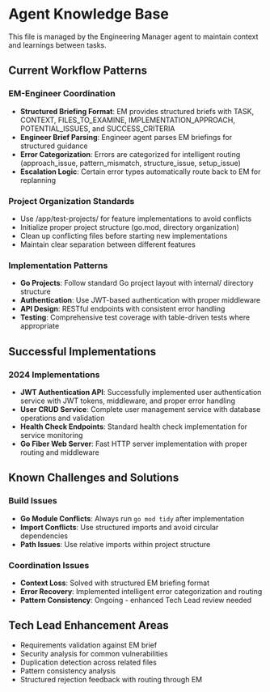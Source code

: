 # Agent Knowledge Base

This file is managed by the Engineering Manager agent to maintain context and learnings between tasks.

## Current Workflow Patterns

### EM-Engineer Coordination
- **Structured Briefing Format**: EM provides structured briefs with TASK, CONTEXT, FILES_TO_EXAMINE, IMPLEMENTATION_APPROACH, POTENTIAL_ISSUES, and SUCCESS_CRITERIA
- **Engineer Brief Parsing**: Engineer agent parses EM briefings for structured guidance
- **Error Categorization**: Errors are categorized for intelligent routing (approach_issue, pattern_mismatch, structure_issue, setup_issue)
- **Escalation Logic**: Certain error types automatically route back to EM for replanning

### Project Organization Standards
- Use /app/test-projects/ for feature implementations to avoid conflicts
- Initialize proper project structure (go.mod, directory organization)
- Clean up conflicting files before starting new implementations
- Maintain clear separation between different features

### Implementation Patterns
- **Go Projects**: Follow standard Go project layout with internal/ directory structure
- **Authentication**: Use JWT-based authentication with proper middleware
- **API Design**: RESTful endpoints with consistent error handling
- **Testing**: Comprehensive test coverage with table-driven tests where appropriate

## Successful Implementations

### 2024 Implementations
- **JWT Authentication API**: Successfully implemented user authentication service with JWT tokens, middleware, and proper error handling
- **User CRUD Service**: Complete user management service with database operations and validation
- **Health Check Endpoints**: Standard health check implementation for service monitoring
- **Go Fiber Web Server**: Fast HTTP server implementation with proper routing and middleware

## Known Challenges and Solutions

### Build Issues
- **Go Module Conflicts**: Always run `go mod tidy` after implementation
- **Import Conflicts**: Use structured imports and avoid circular dependencies
- **Path Issues**: Use relative imports within project structure

### Coordination Issues
- **Context Loss**: Solved with structured EM briefing format
- **Error Recovery**: Implemented intelligent error categorization and routing
- **Pattern Consistency**: Ongoing - enhanced Tech Lead review needed

## Tech Lead Enhancement Areas
- Requirements validation against EM brief
- Security analysis for common vulnerabilities
- Duplication detection across related files
- Pattern consistency analysis
- Structured rejection feedback with routing through EM